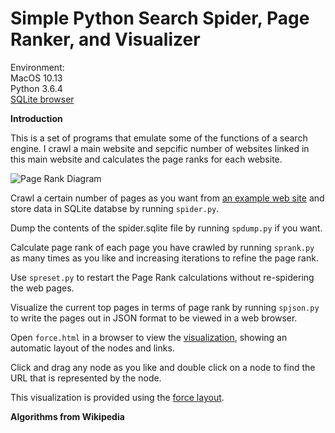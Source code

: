 # Simple Python Search Spider, Page Ranker, and Visualizer
Environment:  
MacOS 10.13    
Python 3.6.4   
[SQLite browser](http://sqlitebrowser.org/)

**Introduction**

This is a set of programs that emulate some of the functions of a search engine. I crawl a main website and sepcific number of websites linked in this main website and calculates the page ranks for each website.

![Page Rank Diagram](http://marui.space/kxa4 'Page Rank Diagram')



Crawl a certain number of pages as you want from [an example web site](http://www.xuetangx.com/) and store data in SQLite databse by running `spider.py`.  

Dump the contents of the spider.sqlite file by running `spdump.py` if you want.   

Calculate page rank of each page you have crawled by running `sprank.py` as many times as you like and increasing iterations to refine the page rank.  

Use `spreset.py` to restart the Page Rank calculations without re-spidering the web pages. 

Visualize the current top pages in terms of page rank by running `spjson.py` to write the pages out in JSON format to be viewed in a web browser.  

Open `force.html` in a browser to view the [visualization](http://marui.space/e63q), showing an automatic layout of the nodes and links. 

Click and drag any node as you like and double click on a node to find the URL that is represented by the node.  

This visualization is provided using the [force layout](http://mbostock.github.com/d3/). 

**Algorithms from Wikipedia**


